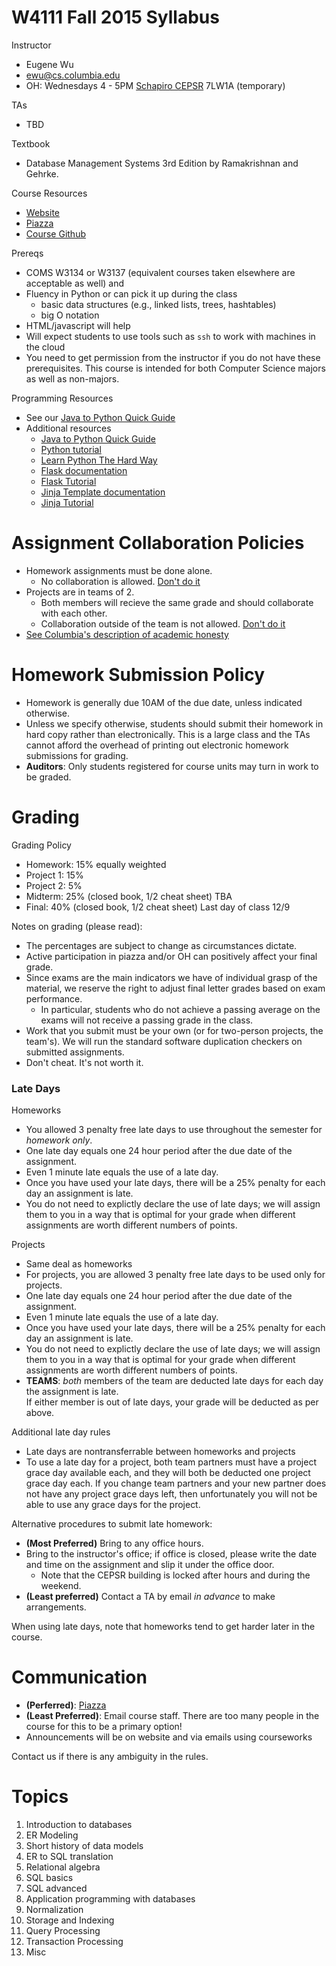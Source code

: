 # W4111 Fall 2015 Syllabus

Instructor

* Eugene Wu
* ewu@cs.columbia.edu
* OH: Wednesdays 4 - 5PM [Schapiro CEPSR](http://www.cs.columbia.edu/resources/directions) 7LW1A  (temporary)

TAs

* TBD

Textbook

*  Database Management Systems 3rd Edition by Ramakrishnan and Gehrke. 

Course Resources

* [Website](http://www.cs.columbia.edu/~ewu/4111)
* [Piazza](https://piazza.com/class/id26ml2f2m0ju)
* [Course Github](https://github.com/w4111/)


Prereqs

* COMS W3134 or W3137 (equivalent courses taken elsewhere are acceptable as well) and
* Fluency in Python or can pick it up during the class
  * basic data structures (e.g., linked lists, trees, hashtables)
  * big O notation
* HTML/javascript will help
* Will expect students to use tools such as `ssh` to work with machines in the cloud
* You need to get permission from the instructor if you do not have these prerequisites. 
  This course is intended for both Computer Science majors as well as non-majors.


Programming Resources

* See our [Java to Python Quick Guide](./java2python.MD)
* Additional resources
  * [Java to Python Quick Guide](http://github.com/w4111/syllabus/java2python.MD)
  * [Python tutorial](https://docs.python.org/2/tutorial/)
  * [Learn Python The Hard Way](http://learnpythonthehardway.org/book/)
  * [Flask documentation](flask.pocoo.org)
  * [Flask Tutorial](http://flask.pocoo.org/docs/0.10/tutorial/)
  * [Jinja Template documentation](http://jinja.pocoo.org/)
  * [Jinja Tutorial](https://realpython.com/blog/python/primer-on-jinja-templating/)



# Assignment Collaboration Policies

* Homework assignments must be done alone.  
  * No collaboration is allowed.  [Don't do it](http://www.cs.columbia.edu/education/honesty)
* Projects are in teams of 2.  
  * Both members will recieve the same grade and should collaborate with each other.  
  * Collaboration outside of the team is not allowed. [Don't do it](http://www.cs.columbia.edu/education/honesty)
* [See Columbia's description of academic honesty](http://www.cs.columbia.edu/education/honesty)


# Homework Submission Policy

* Homework is generally due 10AM of the due date, unless indicated otherwise.
* Unless we specify otherwise, students should submit their homework in hard copy rather than electronically.
  This is a large class and the TAs cannot afford the overhead of printing out electronic homework submissions for grading.
* **Auditors**: Only students registered for course units may turn in work to be graded.



# Grading

Grading Policy

* Homework: 15% equally weighted
* Project 1: 15% 
* Project 2: 5% 
* Midterm: 25% (closed book, 1/2 cheat sheet) TBA
* Final: 40% (closed book, 1/2 cheat sheet) Last day of class 12/9

Notes on grading (please read):
<a name="cheating"></a>

* The percentages are subject to change as circumstances dictate. 
* Active participation in piazza and/or OH can positively affect your final grade.
* Since exams are the main indicators we have of individual grasp of the material, we reserve the right to adjust final letter grades based on exam performance.  
  * In particular, students who do not achieve a passing average on the exams will not receive a passing grade in the class.
* Work that you submit must be your own (or for two-person projects, the team's). 
  We will run the standard software duplication checkers on submitted assignments.
* Don't cheat.  It's not worth it.


### Late Days

Homeworks

* You allowed 3 penalty free late days to use throughout the semester for _homework only_.  
* One late day equals one 24 hour period after the due date of the assignment.  
* Even 1 minute late equals the use of a late day.
* Once you have used your late days, there will be a 25% penalty for each day an assignment is late.  
* You do not need to explictly declare the use of late days;  we will assign them to you in a way that is optimal for your grade when different assignments are worth different numbers of points.   

Projects 

* Same deal as homeworks
* For projects, you are allowed 3 penalty free late days to be used only for projects.   
* One late day equals one 24 hour period after the due date of the assignment.  
* Even 1 minute late equals the use of a late day.
* Once you have used your late days, there will be a 25% penalty for each day an assignment is late.  
* You do not need to explictly declare the use of late days;  we will assign them to you in a way that is optimal for your grade when different assignments are worth different numbers of points.   
* **TEAMS**: _both_ members of the team are deducted late days for each day the assignment is late.  
  If either member is out of late days, your grade will be deducted as per above.

Additional late day rules

* Late days are nontransferrable between homeworks and projects
* To use a late day for a project, both team partners must have a project grace day available each, and they will both be deducted one project grace day each. If you change team partners and your new partner does not have any project grace days left, then unfortunately you will not be able to use any grace days for the project.




Alternative procedures to submit late homework:

* **(Most Preferred)** Bring to any office hours.
* Bring to the instructor's office; if office is closed, please write the date and time on the assignment and slip it under the office door. 
  * Note that the CEPSR building is locked after hours and during the weekend.
* **(Least preferred)** Contact a TA by email _in advance_ to make arrangements.

When using late days, note that homeworks tend to get harder later in the course.



# Communication

* **(Perferred)**: [Piazza](https://piazza.com/class/id26ml2f2m0ju)
* **(Least Preferred)**: Email course staff.  There are too many people in the course for this to be a primary option!
* Announcements will be on website and via emails using courseworks

Contact us if there is any ambiguity in the rules.
 



# Topics

1. Introduction to databases
2. ER Modeling
3. Short history of data models
4. ER to SQL translation
5. Relational algebra
6. SQL basics
7. SQL advanced
8. Application programming with databases
9. Normalization
1. Storage and Indexing
1. Query Processing
1. Transaction Processing
1. Misc

